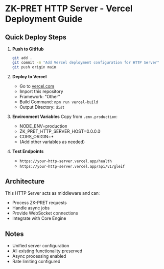 # ZK-PRET HTTP Server - Vercel Deployment Guide

## Quick Deploy Steps

1. **Push to GitHub**
   ```bash
   git add .
   git commit -m "Add Vercel deployment configuration for HTTP Server"
   git push origin main
   ```

2. **Deploy to Vercel**
   - Go to [vercel.com](https://vercel.com)
   - Import this repository  
   - Framework: "Other"
   - Build Command: `npm run vercel-build`
   - Output Directory: `dist`

3. **Environment Variables**
   Copy from `.env.production`:
   - NODE_ENV=production
   - ZK_PRET_HTTP_SERVER_HOST=0.0.0.0
   - CORS_ORIGIN=*
   - (Add other variables as needed)

4. **Test Endpoints**
   - `https://your-http-server.vercel.app/health`
   - `https://your-http-server.vercel.app/api/v1/gleif`

## Architecture

This HTTP Server acts as middleware and can:
- Process ZK-PRET requests
- Handle async jobs
- Provide WebSocket connections
- Integrate with Core Engine

## Notes

- Unified server configuration
- All existing functionality preserved
- Async processing enabled
- Rate limiting configured
